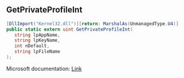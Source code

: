 ## GetPrivateProfileInt

```csharp
[DllImport("Kernel32.dll")][return: MarshalAs(UnmanagedType.U4)]
public static extern uint GetPrivateProfileInt(
   string lpAppName,
   string lpKeyName,
   int nDefault,
   string lpFileName
);
```

Microsoft documentation: [Link](https://docs.microsoft.com/en-us/windows/win32/api/winbase/nf-winbase-getprivateprofileintw)
